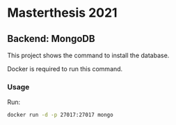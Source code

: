 # Masterthesis 2021

## Backend: MongoDB

This project shows the command to install the database.

Docker is required to run this command.

### Usage

Run:

```bash
docker run -d -p 27017:27017 mongo
```
